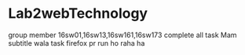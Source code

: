 # Lab2webTechnology
group member 16sw01,16sw13,16sw161,16sw173
complete all task
Mam subtitle wala task firefox pr run ho raha ha
